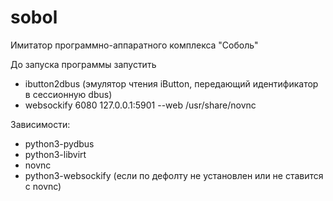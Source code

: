 # sobol
Имитатор программно-аппаратного комплекса "Соболь"

До запуска программы запустить
- ibutton2dbus (эмулятор чтения iButton, передающий идентификатор в сессионную dbus)
- websockify  6080 127.0.0.1:5901 --web /usr/share/novnc

Зависимости:
- python3-pydbus
- python3-libvirt
- novnc
- python3-websockify (если по дефолту не установлен или не ставится с novnc)

